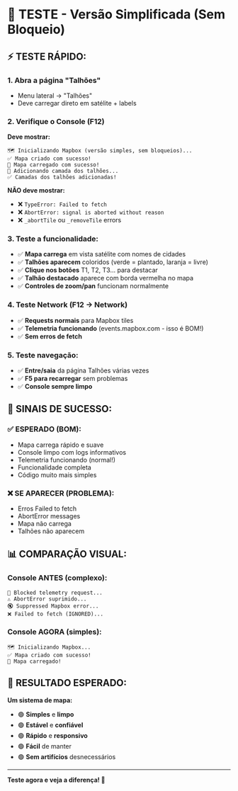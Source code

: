 # 🧪 TESTE - Versão Simplificada (Sem Bloqueio)

## ⚡ **TESTE RÁPIDO:**

### **1. Abra a página "Talhões"**
- Menu lateral → "Talhões"
- Deve carregar direto em satélite + labels

### **2. Verifique o Console (F12)**
**Deve mostrar:**
```
🗺️ Inicializando Mapbox (versão simples, sem bloqueios)...
✅ Mapa criado com sucesso!
🎉 Mapa carregado com sucesso!
🌾 Adicionando camada dos talhões...
✅ Camadas dos talhões adicionadas!
```

**NÃO deve mostrar:**
- ❌ `TypeError: Failed to fetch`
- ❌ `AbortError: signal is aborted without reason`
- ❌ `_abortTile` ou `_removeTile` errors

### **3. Teste a funcionalidade:**
- ✅ **Mapa carrega** em vista satélite com nomes de cidades
- ✅ **Talhões aparecem** coloridos (verde = plantado, laranja = livre)
- ✅ **Clique nos botões** T1, T2, T3... para destacar
- ✅ **Talhão destacado** aparece com borda vermelha no mapa
- ✅ **Controles de zoom/pan** funcionam normalmente

### **4. Teste Network (F12 → Network)**
- ✅ **Requests normais** para Mapbox tiles
- ✅ **Telemetria funcionando** (events.mapbox.com - isso é BOM!)
- ✅ **Sem erros de fetch**

### **5. Teste navegação:**
- ✅ **Entre/saia** da página Talhões várias vezes
- ✅ **F5 para recarregar** sem problemas
- ✅ **Console sempre limpo**

## 🎯 **SINAIS DE SUCESSO:**

### ✅ **ESPERADO (BOM):**
- Mapa carrega rápido e suave
- Console limpo com logs informativos
- Telemetria funcionando (normal!)
- Funcionalidade completa
- Código muito mais simples

### ❌ **SE APARECER (PROBLEMA):**
- Erros Failed to fetch
- AbortError messages
- Mapa não carrega
- Talhões não aparecem

## 📊 **COMPARAÇÃO VISUAL:**

### **Console ANTES (complexo):**
```
🚫 Blocked telemetry request...
⚠️ AbortError suprimido...
🔇 Suppressed Mapbox error...
❌ Failed to fetch (IGNORED)...
```

### **Console AGORA (simples):**
```
🗺️ Inicializando Mapbox...
✅ Mapa criado com sucesso!
🎉 Mapa carregado!
```

## 🚀 **RESULTADO ESPERADO:**

**Um sistema de mapa:**
- 🟢 **Simples** e **limpo**
- 🟢 **Estável** e **confiável**  
- 🟢 **Rápido** e **responsivo**
- 🟢 **Fácil** de manter
- 🟢 **Sem artifícios** desnecessários

---

**Teste agora e veja a diferença! 🎉**
